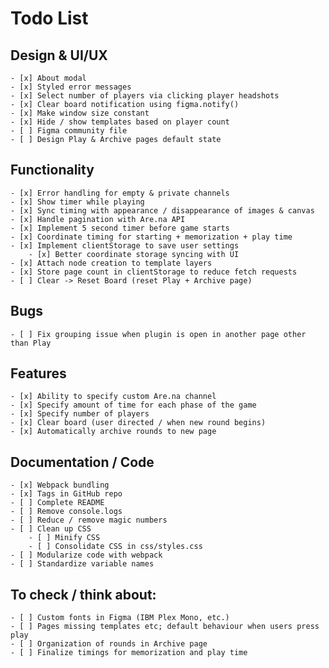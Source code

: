 # Todo List

## Design & UI/UX

    - [x] About modal
    - [x] Styled error messages
    - [x] Select number of players via clicking player headshots
    - [x] Clear board notification using figma.notify()
    - [x] Make window size constant
    - [x] Hide / show templates based on player count
    - [ ] Figma community file
    - [ ] Design Play & Archive pages default state

## Functionality

    - [x] Error handling for empty & private channels
    - [x] Show timer while playing
    - [x] Sync timing with appearance / disappearance of images & canvas
    - [x] Handle pagination with Are.na API
    - [x] Implement 5 second timer before game starts
    - [x] Coordinate timing for starting + memorization + play time
    - [x] Implement clientStorage to save user settings
        - [x] Better coordinate storage syncing with UI
    - [x] Attach node creation to template layers
    - [x] Store page count in clientStorage to reduce fetch requests
    - [ ] Clear -> Reset Board (reset Play + Archive page)

## Bugs

    - [ ] Fix grouping issue when plugin is open in another page other than Play

## Features

    - [x] Ability to specify custom Are.na channel
    - [x] Specify amount of time for each phase of the game
    - [x] Specify number of players
    - [x] Clear board (user directed / when new round begins)
    - [x] Automatically archive rounds to new page

## Documentation / Code

    - [x] Webpack bundling
    - [x] Tags in GitHub repo
    - [ ] Complete README
    - [ ] Remove console.logs
    - [ ] Reduce / remove magic numbers
    - [ ] Clean up CSS
        - [ ] Minify CSS
        - [ ] Consolidate CSS in css/styles.css
    - [ ] Modularize code with webpack
    - [ ] Standardize variable names

##  To check / think about:

    - [ ] Custom fonts in Figma (IBM Plex Mono, etc.)
    - [ ] Pages missing templates etc; default behaviour when users press play
    - [ ] Organization of rounds in Archive page
    - [ ] Finalize timings for memorization and play time
